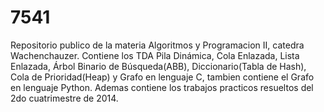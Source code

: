 # 7541 
Repositorio publico de la materia Algoritmos y Programacion II, catedra Wachenchauzer.
Contiene los TDA Pila Dinámica, Cola Enlazada, Lista Enlazada, Árbol Binario de Búsqueda(ABB), Diccionario(Tabla de Hash), Cola de Prioridad(Heap) y Grafo en lenguaje C, tambien contiene el Grafo en lenguaje Python.
Ademas contiene los trabajos practicos resueltos del 2do cuatrimestre de 2014. 
